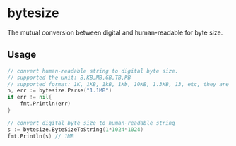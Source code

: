 # bytesize
The mutual conversion between digital and human-readable for byte size.

## Usage
```go
// convert human-readable string to digital byte size.
// supported the unit: B,KB,MB,GB,TB,PB
// supported format: 1K, 1KB, 1kB, 1Kb, 10KB, 1.3KB, 13, etc, they are flexible!
n, err := bytesize.Parse("1.1MB")
if err != nil{
    fmt.Println(err)
}

// convert digital byte size to human-readable string
s := bytesize.ByteSizeToString(1*1024*1024)
fmt.Println(s) // 1MB
```
